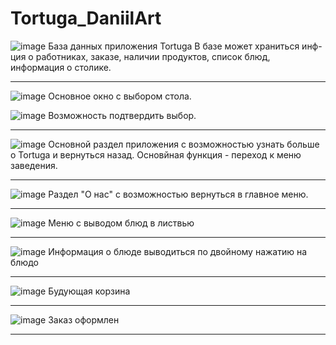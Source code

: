 # Tortuga_DaniilArt
![image](https://user-images.githubusercontent.com/81153185/192794842-cbb37daa-a9b6-4197-bae8-68daf4abf540.png)
База данных приложения Tortuga
В базе может храниться инф-ция о работниках, заказе, наличии продуктов, список блюд, информация о столике.


-----------------------------------------------------------------------------------------------------------------------


![image](https://user-images.githubusercontent.com/81153185/192799570-d8c0fc94-f0a7-4ea5-9120-f468e093fb04.png)
Основное окно с выбором стола.

![image](https://user-images.githubusercontent.com/81153185/192799647-026c4738-ce93-45e4-aead-0997f0b0286e.png)
Возможность подтвердить выбор.

-----------------------------------------------------------------------------------------------------------------------


![image](https://user-images.githubusercontent.com/81153185/192799687-0131ba8e-cfac-4ad6-a374-277651db393e.png)
Основной раздел приложения с возможностью узнать больше о Tortuga и вернуться назад.
Основйная функция - переход к меню заведения.


-----------------------------------------------------------------------------------------------------------------------


![image](https://user-images.githubusercontent.com/81153185/192795825-2bc0178b-f928-4217-95a1-755700efcb9c.png)
Раздел "О нас" с возможностью вернуться в главное меню.


-----------------------------------------------------------------------------------------------------------------------



![image](https://user-images.githubusercontent.com/81153185/199251247-41c8b045-1357-40eb-8461-a0876b3729cf.png)
Меню с выводом блюд в листвью



-----------------------------------------------------------------------------------------------------------------------



![image](https://user-images.githubusercontent.com/81153185/199251363-bcd483e1-a73f-411b-b372-d153a29d881e.png)
Информация о блюде выводиться по двойному нажатию на блюдо



-----------------------------------------------------------------------------------------------------------------------



![image](https://user-images.githubusercontent.com/81153185/199251749-abc0c701-df28-4cc6-9789-e0982090202d.png)
Будующая корзина



-----------------------------------------------------------------------------------------------------------------------



![image](https://user-images.githubusercontent.com/81153185/199251513-aec4c550-e2dd-42e1-9e02-40cca8122c7c.png)
Заказ оформлен



-----------------------------------------------------------------------------------------------------------------------
